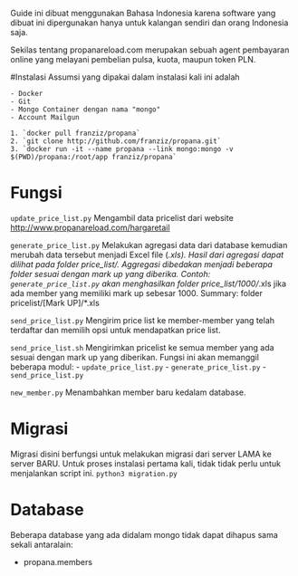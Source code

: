 Guide ini dibuat menggunakan Bahasa Indonesia karena software yang dibuat ini dipergunakan hanya untuk kalangan sendiri dan orang Indonesia saja.

Sekilas tentang propanareload.com merupakan sebuah agent pembayaran online yang melayani pembelian pulsa, kuota, maupun token PLN.

#Instalasi
Assumsi yang dipakai dalam instalasi kali ini adalah

	- Docker
	- Git
	- Mongo Container dengan nama "mongo"
	- Account Mailgun

	1. `docker pull franziz/propana` 
	2. `git clone http://github.com/franziz/propana.git`
	3. `docker run -it --name propana --link mongo:mongo -v $(PWD)/propana:/root/app franziz/propana`


# Fungsi

`update_price_list.py`
	Mengambil data pricelist dari website http://www.propanareload.com/hargaretail

`generate_price_list.py`
	Melakukan agregasi data dari database kemudian merubah data tersebut menjadi Excel file (*.xls). Hasil dari agregasi dapat dilihat pada folder price_list/. Aggregasi dibedakan menjadi beberapa folder sesuai dengan mark up yang diberika. Contoh: `generate_price_list.py` akan menghasilkan folder price_list/1000/*.xls jika ada member yang memiliki mark up sebesar 1000. Summary: folder pricelist/[Mark UP]/*.xls

`send_price_list.py`
	Mengirim price list ke member-member yang telah terdaftar dan memilih opsi untuk mendapatkan price list.

`send_price_list.sh`
	Mengirimkan pricelist ke semua member yang ada sesuai dengan mark up yang diberikan. Fungsi ini akan memanggil beberapa modul:
	- `update_price_list.py`
	- `generate_price_list.py`
	- `send_price_list.py`
	
`new_member.py`
	Menambahkan member baru kedalam database.

# Migrasi
Migrasi disini berfungsi untuk melakukan migrasi dari server LAMA ke server BARU. Untuk proses instalasi pertama kali, tidak tidak perlu untuk menjalankan script ini. `python3 migration.py`

# Database
Beberapa database yang ada didalam mongo tidak dapat dihapus sama sekali antaralain:
- propana.members